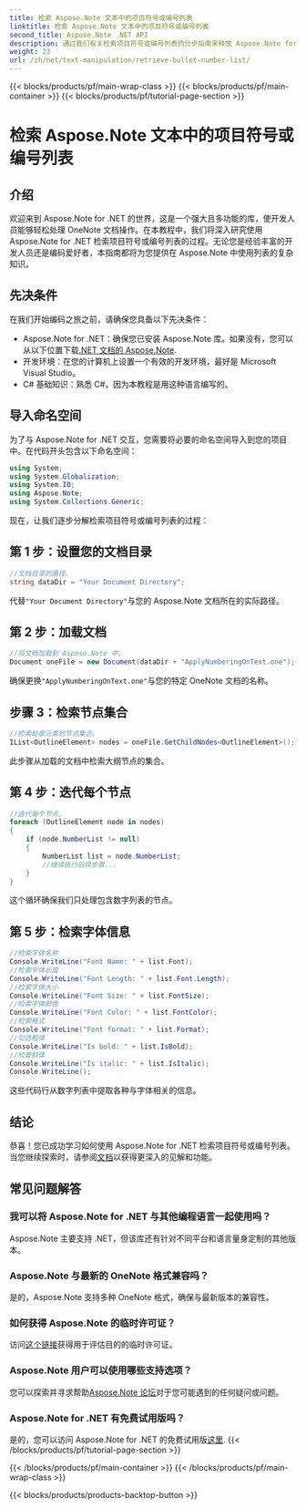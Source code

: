 ```yaml
---
title: 检索 Aspose.Note 文本中的项目符号或编号列表
linktitle: 检索 Aspose.Note 文本中的项目符号或编号列表
second_title: Aspose.Note .NET API
description: 通过我们有关检索项目符号或编号列表的分步指南来释放 Aspose.Note for .NET 的潜力。提升您的 OneNote 文档操作技能！
weight: 23
url: /zh/net/text-manipulation/retrieve-bullet-number-list/
---
```


{{< blocks/products/pf/main-wrap-class >}}
{{< blocks/products/pf/main-container >}}
{{< blocks/products/pf/tutorial-page-section >}}

# 检索 Aspose.Note 文本中的项目符号或编号列表

## 介绍
欢迎来到 Aspose.Note for .NET 的世界，这是一个强大且多功能的库，使开发人员能够轻松处理 OneNote 文档操作。在本教程中，我们将深入研究使用 Aspose.Note for .NET 检索项目符号或编号列表的过程。无论您是经验丰富的开发人员还是编码爱好者，本指南都将为您提供在 Aspose.Note 中使用列表的复杂知识。
## 先决条件
在我们开始编码之旅之前，请确保您具备以下先决条件：
-  Aspose.Note for .NET：确保您已安装 Aspose.Note 库。如果没有，您可以从以下位置下载[.NET 文档的 Aspose.Note](https://reference.aspose.com/note/net/).
- 开发环境：在您的计算机上设置一个有效的开发环境，最好是 Microsoft Visual Studio。
- C# 基础知识：熟悉 C#，因为本教程是用这种语言编写的。
## 导入命名空间
为了与 Aspose.Note for .NET 交互，您需要将必要的命名空间导入到您的项目中。在代码开头包含以下命名空间：
```csharp
using System;
using System.Globalization;
using System.IO;
using Aspose.Note;
using System.Collections.Generic;
```
现在，让我们逐步分解检索项目符号或编号列表的过程：
## 第 1 步：设置您的文档目录
```csharp
//文档目录的路径。
string dataDir = "Your Document Directory";
```
代替`"Your Document Directory"`与您的 Aspose.Note 文档所在的实际路径。
## 第 2 步：加载文档
```csharp
//将文档加载到 Aspose.Note 中。
Document oneFile = new Document(dataDir + "ApplyNumberingOnText.one");
```
确保更换`"ApplyNumberingOnText.one"`与您的特定 OneNote 文档的名称。
## 步骤 3：检索节点集合
```csharp
//检索轮廓元素的节点集合。
IList<OutlineElement> nodes = oneFile.GetChildNodes<OutlineElement>();
```
此步骤从加载的文档中检索大纲节点的集合。
## 第 4 步：迭代每个节点
```csharp
//迭代每个节点。
foreach (OutlineElement node in nodes)
{
    if (node.NumberList != null)
    {
        NumberList list = node.NumberList;
        //继续执行后续步骤...
    }
}
```
这个循环确保我们只处理包含数字列表的节点。
## 第 5 步：检索字体信息
```csharp
//检索字体名称
Console.WriteLine("Font Name: " + list.Font);
//检索字体长度
Console.WriteLine("Font Length: " + list.Font.Length);
//检索字体大小
Console.WriteLine("Font Size: " + list.FontSize);
//检索字体颜色
Console.WriteLine("Font Color: " + list.FontColor);
//检索格式
Console.WriteLine("Font format: " + list.Format);
//勾选粗体
Console.WriteLine("Is bold: " + list.IsBold);
//检查斜体
Console.WriteLine("Is italic: " + list.IsItalic);
Console.WriteLine();
```
这些代码行从数字列表中提取各种与字体相关的信息。
## 结论
恭喜！您已成功学习如何使用 Aspose.Note for .NET 检索项目符号或编号列表。当您继续探索时，请参阅[文档](https://reference.aspose.com/note/net/)以获得更深入的见解和功能。
## 常见问题解答
### 我可以将 Aspose.Note for .NET 与其他编程语言一起使用吗？
Aspose.Note 主要支持 .NET，但该库还有针对不同平台和语言量身定制的其他版本。
### Aspose.Note 与最新的 OneNote 格式兼容吗？
是的，Aspose.Note 支持多种 OneNote 格式，确保与最新版本的兼容性。
### 如何获得 Aspose.Note 的临时许可证？
访问[这个链接](https://purchase.aspose.com/temporary-license/)获得用于评估目的的临时许可证。
### Aspose.Note 用户可以使用哪些支持选项？
您可以探索并寻求帮助[Aspose.Note 论坛](https://forum.aspose.com/c/note/28)对于您可能遇到的任何疑问或问题。
### Aspose.Note for .NET 有免费试用版吗？
是的，您可以访问 Aspose.Note for .NET 的免费试用版[这里](https://releases.aspose.com/).
{{< /blocks/products/pf/tutorial-page-section >}}

{{< /blocks/products/pf/main-container >}}
{{< /blocks/products/pf/main-wrap-class >}}

{{< blocks/products/products-backtop-button >}}
